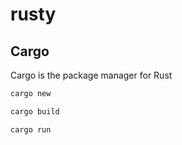 # rusty

## Cargo
Cargo is the package manager for Rust

```bash
cargo new
```

```bash
cargo build
```

```bash
cargo run
```